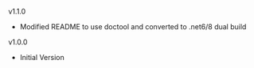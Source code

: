 v1.1.0
- Modified README to use doctool and converted to .net6/8 dual build

v1.0.0
- Initial Version

